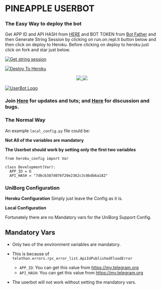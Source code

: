 
# PINEAPPLE USERBOT

### The Easy Way to deploy the bot
Get APP ID and API HASH from [HERE](https://my.telegram.org) and BOT TOKEN from [Bot Father](https://telegram.me/botfather) and then Generate String Session by clicking on run.on.repl.it button below and then click on deploy to Heroku. Before clicking on deploy to heroku just click on fork and star just below.

[![Get string session](https://repl.it/badge/github/madboy482/madboy482)](https://generatestring.madboy482.repl.run/)

[![Deploy To Heroku](https://www.herokucdn.com/deploy/button.svg)](https://heroku.com/deploy?template=https://github.com/madboy482/PineApple.git)
<p align="center">
  <a href="https://github.com/madboy482/PineApple/fork">
    <img src="https://img.shields.io/github/forks/madboy482/PineApple?label=Fork&style=social">
    
  </a>
  <a href="https://github.com/madboy482/PineApple">
    <img src="https://img.shields.io/github/stars/madboy482/PineApple?style=social">
  </a>
</p>


[![UserBot Logo](https://telegra.ph/file/83066714176baef5bec68.png)](https://heroku.com/deploy?template=https://github.com/madboy482/PineApple)


### Join [Here](https://telegram.me/PineApple_UB) for updates and tuts; and [Here](https://telegram.me/PineApple_UB_OnTopic) for discussion and bugs.

### The Normal Way

An example `local_config.py` file could be:

**Not All of the variables are mandatory**

__The Userbot should work by setting only the first two variables__

```python3
from heroku_config import Var

class Development(Var):
  APP_ID = 6
  API_HASH = "7d6cb387d076f20e2362c3c0bdb6a182"
```

### UniBorg Configuration



**Heroku Configuration**
Simply just leave the Config as it is.

**Local Configuration**

Fortunately there are no Mandatory vars for the UniBorg Support Config.

## Mandatory Vars

- Only two of the environment variables are mandatory.
- This is because of `telethon.errors.rpc_error_list.ApiIdPublishedFloodError`

    - `APP_ID`:   You can get this value from https://my.telegram.org
    - `API_HASH`:   You can get this value from https://my.telegram.org
- The userbot will not work without setting the mandatory vars.
